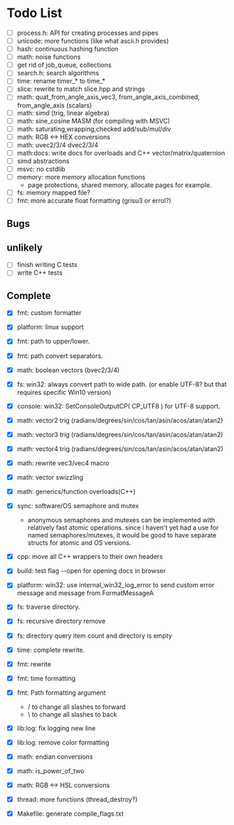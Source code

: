 # Todo List
- [ ] process.h: API for creating processes and pipes
- [ ] unicode: more functions (like what ascii.h provides)
- [ ] hash: continuous hashing function
- [ ] math: noise functions
- [ ] get rid of job_queue, collections
- [ ] search.h: search algorithms
- [ ] time: rename timer_* to time_*
- [ ] slice: rewrite to match slice.hpp and strings
- [ ] math: quat_from_angle_axis_vec3, from_angle_axis_combined, from_angle_axis (scalars)
- [ ] math: simd (trig, linear algebra)
- [ ] math: sine_cosine MASM (for compiling with MSVC)
- [ ] math: saturating,wrapping,checked add/sub/mul/div
- [ ] math: RGB <-> HEX conversions
- [ ] math: uvec2/3/4 dvec2/3/4
- [ ] math:docs: write docs for overloads and C++ vector/matrix/quaternion
- [ ] simd abstractions
- [ ] msvc: no cstdlib
- [ ] memory: more memory allocation functions
    - page protections, shared memory, allocate pages for example.
- [ ] fs: memory mapped file?
- [ ] fmt: more accurate float formatting (grisu3 or errol?)
## Bugs
## unlikely
- [ ] finish writing C tests
- [ ] write C++ tests
## Complete
- [x] fmt: custom formatter
- [x] platform: linux support
- [x] fmt: path to upper/lower.
- [x] fmt: path convert separators.
- [x] math: boolean vectors (bvec2/3/4)
- [x] fs: win32: always convert path to wide path. (or enable UTF-8? but that requires specific Win10 version)
- [x] console: win32: SetConsoleOutputCP( CP_UTF8 ) for UTF-8 support.
- [x] math: vector2 trig (radians/degrees/sin/cos/tan/asin/acos/atan/atan2)
- [x] math: vector3 trig (radians/degrees/sin/cos/tan/asin/acos/atan/atan2)
- [x] math: vector4 trig (radians/degrees/sin/cos/tan/asin/acos/atan/atan2)
- [x] math: rewrite vec3/vec4 macro
- [x] math: vector swizzling
- [x] math: generics/function overloads(C++)
- [x] sync: software/OS semaphore and mutex
    - anonymous semaphores and mutexes can be implemented with
    relatively fast atomic operations. since i haven't yet had a
    use for named semaphores/mutexes, it would be good to have
    separate structs for atomic and OS versions.
- [x] cpp: move all C++ wrappers to their own headers
- [x] build: test flag --open for opening docs in browser
- [x] platform: win32: use internal_win32_log_error to send custom error message and message from FormatMessageA
- [x] fs: traverse directory.
- [x] fs: recursive directory remove
- [x] fs: directory query item count and directory is empty
- [x] time: complete rewrite.
- [x] fmt: rewrite
- [x] fmt: time formatting
- [x] fmt: Path formatting argument
    - / to change all slashes to forward
    - \ to change all slashes to back
- [x] lib:log: fix logging new line
- [x] lib:log: remove color formatting
- [x] math: endian conversions
- [x] math: is_power_of_two
- [x] math: RGB <-> HSL conversions
- [x] thread: more functions (thread_destroy?)
- [x] Makefile: generate compile_flags.txt

